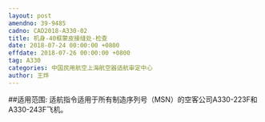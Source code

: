 ```yaml
---
layout: post
amendno: 39-9485
cadno: CAD2018-A330-02
title: 机身-40框蒙皮接缝处-检查
date: 2018-07-24 00:00:00 +0800
effdate: 2018-07-26 00:00:00 +0800
tag: A330
categories: 中国民用航空上海航空器适航审定中心
author: 王烨
---
```


##适用范围:
适航指令适用于所有制造序列号（MSN）的空客公司A330-223F和A330-243F飞机。


